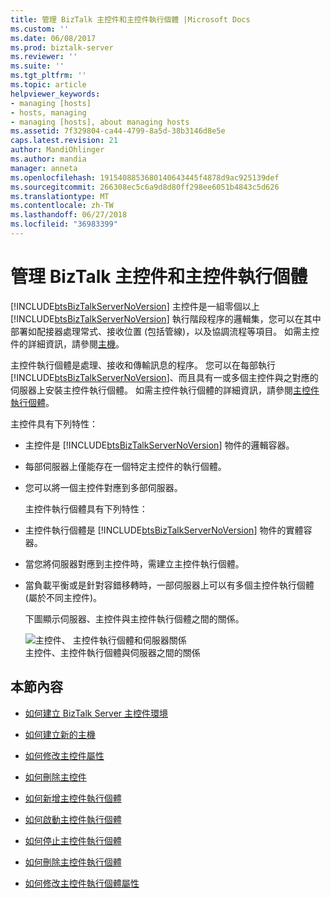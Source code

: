 ```yaml
---
title: 管理 BizTalk 主控件和主控件執行個體 |Microsoft Docs
ms.custom: ''
ms.date: 06/08/2017
ms.prod: biztalk-server
ms.reviewer: ''
ms.suite: ''
ms.tgt_pltfrm: ''
ms.topic: article
helpviewer_keywords:
- managing [hosts]
- hosts, managing
- managing [hosts], about managing hosts
ms.assetid: 7f329804-ca44-4799-8a5d-38b3146d8e5e
caps.latest.revision: 21
author: MandiOhlinger
ms.author: mandia
manager: anneta
ms.openlocfilehash: 1915408853680140643445f4878d9ac925139def
ms.sourcegitcommit: 266308ec5c6a9d8d80ff298ee6051b4843c5d626
ms.translationtype: MT
ms.contentlocale: zh-TW
ms.lasthandoff: 06/27/2018
ms.locfileid: "36983399"
---
```

# <a name="managing-biztalk-hosts-and-host-instances"></a>管理 BizTalk 主控件和主控件執行個體
[!INCLUDE[btsBizTalkServerNoVersion](../includes/btsbiztalkservernoversion-md.md)] 主控件是一組零個以上 [!INCLUDE[btsBizTalkServerNoVersion](../includes/btsbiztalkservernoversion-md.md)] 執行階段程序的邏輯集，您可以在其中部署如配接器處理常式、接收位置 (包括管線)，以及協調流程等項目。 如需主控件的詳細資訊，請參閱[主機](../core/hosts.md)。  
  
 主控件執行個體是處理、接收和傳輸訊息的程序。 您可以在每部執行 [!INCLUDE[btsBizTalkServerNoVersion](../includes/btsbiztalkservernoversion-md.md)]、而且具有一或多個主控件與之對應的伺服器上安裝主控件執行個體。 如需主控件執行個體的詳細資訊，請參閱[主控件執行個體](../core/host-instances.md)。  
  
 主控件具有下列特性：  
  
- 主控件是 [!INCLUDE[btsBizTalkServerNoVersion](../includes/btsbiztalkservernoversion-md.md)] 物件的邏輯容器。  
  
- 每部伺服器上僅能存在一個特定主控件的執行個體。  
  
- 您可以將一個主控件對應到多部伺服器。  
  
  主控件執行個體具有下列特性：  
  
- 主控件執行個體是 [!INCLUDE[btsBizTalkServerNoVersion](../includes/btsbiztalkservernoversion-md.md)] 物件的實體容器。  
  
- 當您將伺服器對應到主控件時，需建立主控件執行個體。  
  
- 當負載平衡或是針對容錯移轉時，一部伺服器上可以有多個主控件執行個體 (屬於不同主控件)。  
  
  下圖顯示伺服器、主控件與主控件執行個體之間的關係。  
  
  ![主控件、 主控件執行個體和伺服器關係](../core/media/ebiz-ops-adm01.gif "ebiz_ops_adm01")  
  主控件、主控件執行個體與伺服器之間的關係  
  
## <a name="in-this-section"></a>本節內容  
  
-   [如何建立 BizTalk Server 主控件環境](../core/how-to-create-a-biztalk-server-hosting-environment.md)  
  
-   [如何建立新的主機](../core/how-to-create-a-new-host.md)  
  
-   [如何修改主控件屬性](../core/how-to-modify-host-properties.md)  
  
-   [如何刪除主控件](../core/how-to-delete-a-host.md)  
  
-   [如何新增主控件執行個體](../core/how-to-add-a-host-instance.md)  
  
-   [如何啟動主控件執行個體](../core/how-to-start-a-host-instance.md)  
  
-   [如何停止主控件執行個體](../core/how-to-stop-a-host-instance.md)  
  
-   [如何刪除主控件執行個體](../core/how-to-delete-a-host-instance.md)  
  
-   [如何修改主控件執行個體屬性](../core/how-to-modify-host-instance-properties.md)